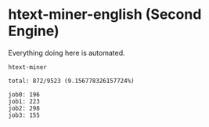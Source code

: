 # htext-miner-english (Second Engine)

Everything doing here is automated.

```
htext-miner

total: 872/9523 (9.156778326157724%)

job0: 196
job1: 223
job2: 298
job3: 155
```